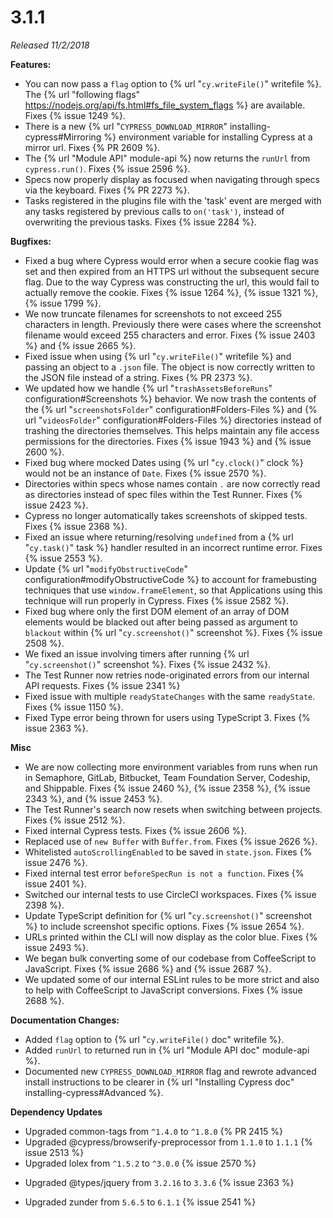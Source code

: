 # 3.1.1

*Released 11/2/2018*

**Features:**

- You can now pass a `flag` option to {% url "`cy.writeFile()`" writefile %}. The {% url "following flags" https://nodejs.org/api/fs.html#fs_file_system_flags %} are available. Fixes {% issue 1249 %}.
- There is a new {% url "`CYPRESS_DOWNLOAD_MIRROR`" installing-cypress#Mirroring %} environment variable for installing Cypress at a mirror url. Fixes {% PR 2609 %}.
- The {% url "Module API" module-api %} now returns the `runUrl` from `cypress.run()`. Fixes {% issue 2596 %}.
- Specs now properly display as focused when navigating through specs via the keyboard. Fixes {% PR 2273 %}.
- Tasks registered in the plugins file with the 'task' event are merged with any tasks registered by previous calls to `on('task')`, instead of overwriting the previous tasks. Fixes {% issue 2284 %}.

**Bugfixes:**

- Fixed a bug where Cypress would error when a secure cookie flag was set and then expired from an HTTPS url without the subsequent secure flag. Due to the way Cypress was constructing the url, this would fail to actually remove the cookie. Fixes {% issue 1264 %}, {% issue 1321 %}, {% issue 1799 %}.
- We now truncate filenames for screenshots to not exceed 255 characters in length. Previously there were cases where the screenshot filename would exceed 255 characters and error. Fixes {% issue 2403 %} and {% issue 2665 %}.
- Fixed issue when using {% url "`cy.writeFile()`" writefile %} and passing an object to a `.json` file. The object is now correctly written to the JSON file instead of a string. Fixes {% PR 2373 %}.
- We updated how we handle {% url "`trashAssetsBeforeRuns`" configuration#Screenshots %} behavior. We now trash the contents of the {% url "`screenshotsFolder`" configuration#Folders-Files %} and {% url "`videosFolder`" configuration#Folders-Files %} directories instead of trashing the directories themselves. This helps maintain any file access permissions for the directories. Fixes {% issue 1943 %} and {% issue 2600 %}.
- Fixed bug where mocked Dates using {% url "`cy.clock()`" clock %} would not be an instance of `Date`. Fixes {% issue 2570 %}.
- Directories within specs whose names contain `.` are now correctly read as directories instead of spec files within the Test Runner. Fixes {% issue 2423 %}.
- Cypress no longer automatically takes screenshots of skipped tests. Fixes {% issue 2368 %}.
- Fixed an issue where returning/resolving `undefined` from a {% url "`cy.task()`" task %} handler resulted in an incorrect runtime error. Fixes {% issue 2553 %}.
- Update {% url "`modifyObstructiveCode`" configuration#modifyObstructiveCode %} to account for framebusting techniques that use `window.frameElement`, so that Applications using this technique will run properly in Cypress. Fixes {% issue 2582 %}.
- Fixed bug where only the first DOM element of an array of DOM elements would be blacked out after being passed as argument to `blackout` within {% url "`cy.screenshot()`" screenshot %}. Fixes {% issue 2508 %}.
- We fixed an issue involving timers after running {% url "`cy.screenshot()`" screenshot %}. Fixes {% issue 2432 %}.
- The Test Runner now retries node-originated errors from our internal API requests. Fixes {% issue 2341 %}
- Fixed issue with multiple `readyStateChanges` with the same `readyState`. Fixes {% issue 1150 %}.
- Fixed Type error being thrown for users using TypeScript 3. Fixes {% issue 2363 %}.

**Misc**

- We are now collecting more environment variables from runs when run in Semaphore, GitLab, Bitbucket, Team Foundation Server, Codeship, and Shippable. Fixes {% issue 2460 %}, {% issue 2358 %}, {% issue 2343 %}, and {% issue 2453 %}.
- The Test Runner's search now resets when switching between projects. Fixes {% issue 2512 %}.
- Fixed internal Cypress tests. Fixes {% issue 2606 %}.
- Replaced use of `new Buffer` with `Buffer.from`. Fixes {% issue 2626 %}.
- Whitelisted `autoScrollingEnabled` to be saved in `state.json`. Fixes {% issue 2476 %}.
- Fixed internal test error `beforeSpecRun is not a function`. Fixes {% issue 2401 %}.
- Switched our internal tests to use CircleCI workspaces. Fixes {% issue 2398 %}.
- Update TypeScript definition for {% url "`cy.screenshot()`" screenshot %} to include screenshot specific options. Fixes {% issue 2654 %}.
- URLs printed within the CLI will now display as the color blue. Fixes {% issue 2493 %}.
- We began bulk converting some of our codebase from CoffeeScript to JavaScript. Fixes {% issue 2686 %} and {% issue 2687 %}.
- We updated some of our internal ESLint rules to be more strict and also to help with CoffeeScript to JavaScript conversions. Fixes {% issue 2688 %}.

**Documentation Changes:**

- Added `flag` option to {% url "`cy.writeFile()` doc" writefile %}.
- Added `runUrl` to returned run in {% url "Module API doc" module-api %}.
- Documented new `CYPRESS_DOWNLOAD_MIRROR` flag and rewrote advanced install instructions to be clearer in {% url "Installing Cypress doc" installing-cypress#Advanced %}.

**Dependency Updates**

- Upgraded common-tags from `^1.4.0` to `^1.8.0` {% PR 2415 %}
- Upgraded @cypress/browserify-preprocessor from `1.1.0` to `1.1.1` {% issue 2513 %}
- Upgraded lolex from `^1.5.2` to `^3.0.0` {% issue 2570 %}
<!-- textlint-disable -->
- Upgraded @types/jquery from `3.2.16` to `3.3.6` {% issue 2363 %}
<!-- textlint-enable -->
- Upgraded zunder from `5.6.5` to `6.1.1` {% issue 2541 %}